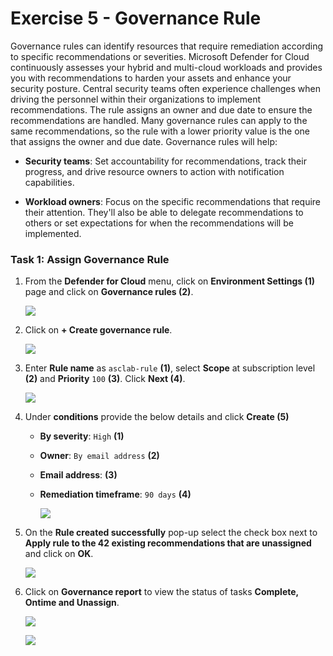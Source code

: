 # Exercise 5 - Governance Rule

Governance rules can identify resources that require remediation according to specific recommendations or severities. Microsoft Defender for Cloud continuously assesses your hybrid and multi-cloud workloads and provides you with recommendations to harden your assets and enhance your security posture.
Central security teams often experience challenges when driving the personnel within their organizations to implement recommendations. 
The rule assigns an owner and due date to ensure the recommendations are handled. Many governance rules can apply to the same recommendations, so the rule with a lower priority value is the one that assigns the owner and due date. Governance rules will help:

- **Security teams**: Set accountability for recommendations, track their progress, and drive resource owners to action with notification capabilities.

- **Workload owners**: Focus on the specific recommendations that require their attention. They'll also be able to delegate recommendations to others or set expectations for when the recommendations will be implemented.

### Task 1: Assign Governance Rule

1. From the **Defender for Cloud** menu, click on **Environment Settings (1)** page and click on **Governance rules (2)**.

    ![](../images/defender1.7.png)

3. Click on **+ Create governance rule**.

    ![](../images/m1-img20.png)

4. Enter **Rule name** as `asclab-rule` **(1)**, select **Scope** at subscription level **(2)** and **Priority** `100` **(3)**. Click **Next (4)**.

    ![](../images/m1-img21.png)
    
5. Under **conditions** provide the below details and click **Create (5)**
	
   - **By severity**: `High` **(1)**
   - **Owner**: `By email address` **(2)**
   - **Email address**: <inject key="AzureAdUserEmail"></inject> **(3)**
   - **Remediation timeframe**: `90 days` **(4)**

        ![](../images/m1-img22.png)

6. On the **Rule created successfully** pop-up select the check box next to **Apply rule to the 42 existing recommendations that are unassigned** and click on **OK**.

    ![](../images/a1.6.png)

7. Click on **Governance report** to view the status of tasks **Complete, Ontime and Unassign**.

    ![](../images/m1-img23.png)
    
    ![](../images/m1-img24.png)

